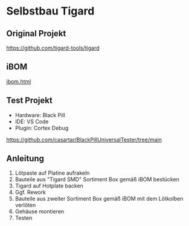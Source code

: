 # Selbstbau Tigard
## Original Projekt
https://github.com/tigard-tools/tigard
## iBOM
[ibom.html](https://html-preview.github.io/?url=https://github.com/casartar/MyTigard/blob/main/ibom.html)

## Test Projekt
- Hardware: Black Pill
- IDE: VS Code
- Plugin: Cortex Debug

https://github.com/casartar/BlackPillUniversalTester/tree/main
## Anleitung

1. Lötpaste auf Platine aufrakeln
1. Bauteile aus "Tigard SMD" Sortiment Box gemäß iBOM bestücken 
1. Tigard auf Hotplate backen
1. Ggf. Rework
1. Bauteile aus zweiter Sortiment Box gemäß iBOM mit dem Lötkolben verlöten
1. Gehäuse montieren
1. Testen